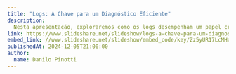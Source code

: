 ```yaml
---
title: "Logs: A Chave para um Diagnóstico Eficiente"
description:
  Nesta apresentação, exploraremos como os logs desempenham um papel crucial em ambientes de produção, oferecendo insights valiosos para diagnóstico e resolução de problemas.
link: https://www.slideshare.net/slideshow/logs-a-chave-para-um-diagnostico-eficiente-e-boas-praticas-de-monitoramento/273883370
embed_link: //www.slideshare.net/slideshow/embed_code/key/Zz5yUR17LcMHa
publishedAt: 2024-12-05T21:00:00
author:
  name: Danilo Pinotti
---
```


